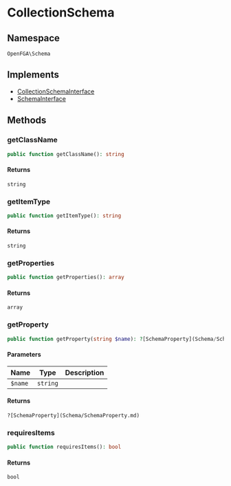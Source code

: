 # CollectionSchema


## Namespace
`OpenFGA\Schema`

## Implements
* [CollectionSchemaInterface](Schema/CollectionSchemaInterface.md)
* [SchemaInterface](Schema/SchemaInterface.md)

## Methods
### getClassName

```php
public function getClassName(): string
```



#### Returns
`string` 

### getItemType

```php
public function getItemType(): string
```



#### Returns
`string` 

### getProperties

```php
public function getProperties(): array
```



#### Returns
`array` 

### getProperty

```php
public function getProperty(string $name): ?[SchemaProperty](Schema/SchemaProperty.md)
```


#### Parameters
| Name | Type | Description |
|------|------|-------------|
| `$name` | `string` |  |

#### Returns
`?[SchemaProperty](Schema/SchemaProperty.md)` 

### requiresItems

```php
public function requiresItems(): bool
```



#### Returns
`bool` 

